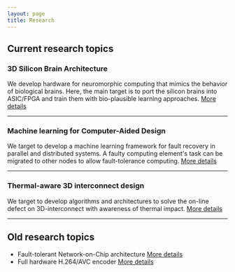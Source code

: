 ```yaml
---
layout: page
title: Research
---
```


## Current research topics

### 3D Silicon Brain Architecture  
We develop hardware for neuromorphic computing that mimics the behavior of biological brains. Here, the main target is to port the silicon brains into ASIC/FPGA and train them with bio-plausible learning approaches. <a role="button" href="./research_topics/neuromorphic" class="btn btn-success btn-sm">More details</a>


---

### Machine learning for Computer-Aided Design
We target to develop a machine learning framework for fault recovery in parallel and distributed systems.  A faulty computing element's task can be migrated to other nodes to allow fault-tolerance computing.  <a role="button" href="./research_topics/mlcad" class="btn btn-success btn-sm">More details</a>


---


### Thermal-aware 3D interconnect design
We target to develop algorithms and architectures to solve the on-line defect on 3D-interconnect with awareness of thermal impact.
<a role="button" href="./research_topics/thermal3DICs" class="btn btn-success btn-sm">More details</a>

---

## Old research topics

- Fault-tolerant Network-on-Chip architecture <a role="button" href="./research_topics/ftnoc" class="btn btn-success btn-sm">More details</a>
- Full hardware H.264/AVC encoder <a role="button" href="./research_topics/h264" class="btn btn-success btn-sm">More details</a>




